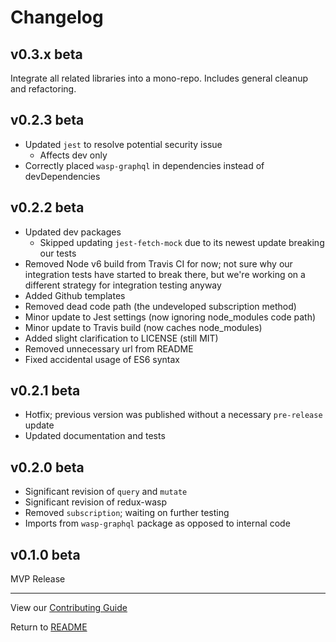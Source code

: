 # Changelog

## v0.3.x beta

Integrate all related libraries into a mono-repo. Includes general cleanup and refactoring.

## v0.2.3 beta

- Updated `jest` to resolve potential security issue
  - Affects dev only
- Correctly placed `wasp-graphql` in dependencies instead of devDependencies

## v0.2.2 beta

- Updated dev packages
  - Skipped updating `jest-fetch-mock` due to its newest update breaking our tests
- Removed Node v6 build from Travis CI for now; not sure why our integration tests have started to break there, but we're working on a different strategy for integration testing anyway
- Added Github templates
- Removed dead code path (the undeveloped subscription method)
- Minor update to Jest settings (now ignoring node_modules code path)
- Minor update to Travis build (now caches node_modules)
- Added slight clarification to LICENSE (still MIT)
- Removed unnecessary url from README
- Fixed accidental usage of ES6 syntax

## v0.2.1 beta

- Hotfix; previous version was published without a necessary `pre-release` update
- Updated documentation and tests

## v0.2.0 beta

- Significant revision of `query` and `mutate`
- Significant revision of redux-wasp
- Removed `subscription`; waiting on further testing
- Imports from `wasp-graphql` package as opposed to internal code

## v0.1.0 beta

MVP Release

---

View our [Contributing Guide](CONTRIBUTING.md)

Return to [README](README.md)
